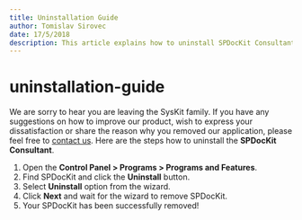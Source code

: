```yaml
---
title: Uninstallation Guide
author: Tomislav Sirovec
date: 17/5/2018
description: This article explains how to uninstall SPDocKit Consultant.
---
```


# uninstallation-guide

We are sorry to hear you are leaving the SysKit family. If you have any suggestions on how to improve our product, wish to express your dissatisfaction or share the reason why you removed our application, please feel free to [contact us](https://www.spdockit.com/support/contact-us/). Here are the steps how to uninstall the **SPDocKit Consultant**.

1. Open the **Control Panel &gt; Programs &gt; Programs and Features**.
2. Find SPDocKit and click the **Uninstall** button.
3. Select **Uninstall** option from the wizard.
4. Click **Next** and wait for the wizard to remove SPDocKit.
5. Your SPDocKit has been successfully removed!

